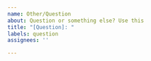 ```yaml
---
name: Other/Question
about: Question or something else? Use this
title: "[Question]: "
labels: question
assignees: ''

---
```



